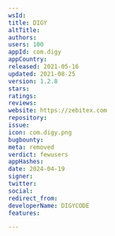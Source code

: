 ```yaml
---
wsId: 
title: DIGY
altTitle: 
authors: 
users: 100
appId: com.digy
appCountry: 
released: 2021-05-16
updated: 2021-08-25
version: 1.2.8
stars: 
ratings: 
reviews: 
website: https://zebitex.com
repository: 
issue: 
icon: com.digy.png
bugbounty: 
meta: removed
verdict: fewusers
appHashes: 
date: 2024-04-19
signer: 
twitter: 
social: 
redirect_from: 
developerName: DIGYCODE
features: 

---
```



